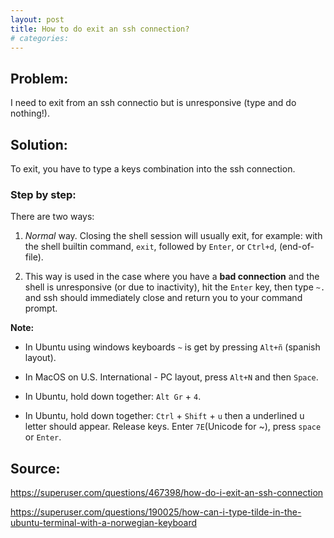 ```yaml
---
layout: post
title: How to do exit an ssh connection?
# categories: 
---
```


## Problem: 

I need to exit from an ssh connectio but is unresponsive (type and do nothing!).



## Solution:
To exit, you have to type a keys combination into the ssh connection.

### Step by step:

There are two ways:

1. _Normal_ way. Closing the shell session will usually exit, for example:
with the shell builtin command, `exit`, followed by `Enter`, or `Ctrl+d`, (end-of-file).

2. This way is used  in the case where you have a **bad connection** and the shell is unresponsive (or due to inactivity), hit the `Enter` key, then type `~.` and ssh should immediately close and return you to your command prompt.

**Note:** 

- In Ubuntu using windows keyboards `~` is get by pressing `Alt+ñ` (spanish layout).

- In MacOS on U.S. International - PC layout, press `Alt+N` and then `Space`.

- In Ubuntu, hold down together: `Alt Gr` + `4`.

- In Ubuntu, hold down together: `Ctrl` + `Shift` + `u` then a underlined u letter should appear.  Release keys. Enter `7E`(Unicode for ~), press `space` or `Enter`.

 

## Source:

<https://superuser.com/questions/467398/how-do-i-exit-an-ssh-connection>

<https://superuser.com/questions/190025/how-can-i-type-tilde-in-the-ubuntu-terminal-with-a-norwegian-keyboard>
